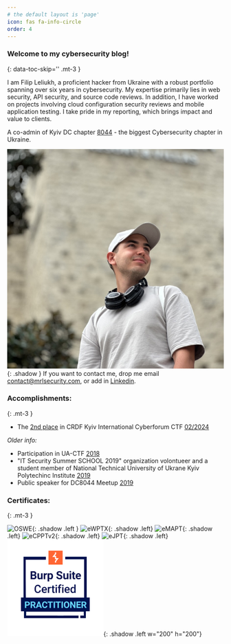 ```yaml
---
# the default layout is 'page'
icon: fas fa-info-circle
order: 4
---
```




### Welcome to my cybersecurity blog!
{: data-toc-skip='' .mt-3 } 

I am Filip Leliukh, a proficient hacker from Ukraine with a robust portfolio spanning over six years in cybersecurity. My expertise primarily lies in web security, API security, and source code reviews. In addition, I have worked on projects involving cloud configuration security reviews and mobile application testing. I take pride in my reporting, which brings impact and value to clients.

A co-admin of Kyiv DC chapter [8044](https://t.me/DC8044_Info) - the biggest Cybersecurity chapter in Ukraine.


![Me](assets/img/about-photo.jpg){: .shadow }
If you want to contact me, drop me email [contact@mrlsecurity.com](mailto:contact@mrlsecurity.com), or add in [Linkedin](https://www.linkedin.com/in/fleliukh/).





### Accomplishments:
{: .mt-3 }

- The [2nd place](https://www.linkedin.com/posts/deloitte_deloittecybersecurity-cybersecurity-ugcPost-7164271279309611008-sO_x/) in CRDF Kyiv International Cyberforum CTF [02/2024](https://cyberforumkyiv.org/#)

*Older info:*
- Participation in UA-CTF [2018](https://www.facebook.com/events/185960249001470/)
- "IT Security Summer SCHOOL 2019" organization volontueer and a student member of National Technical University of Ukrane Kyiv Polytechinc Institute [2019](https://ipt.kpi.ua/2019/07/mizhnarodna-osvitno-praktychna-litnya-shkola-it-security-summer-school-2019-v-fti)
- Public speaker for DC8044 Meetup [2019](https://www.facebook.com/DC8044/photos/a.171931103517795/297552847622286/?type=3&theater)



### Certificates:
{: .mt-3 }

![OSWE](https://api.accredible.com/v1/frontend/credential_website_embed_image/badge/106822353){: .shadow .left }
![eWPTX](https://api.accredible.com/v1/frontend/credential_website_embed_image/badge/79625645){: .shadow .left}
![eMAPT](https://api.accredible.com/v1/frontend/credential_website_embed_image/badge/79653972){: .shadow .left}
![eCPPTv2](https://api.accredible.com/v1/frontend/credential_website_embed_image/badge/79661371){: .shadow .left}
![eJPT](https://api.accredible.com/v1/frontend/credential_website_embed_image/badge/79638562){: .shadow .left}
![BSCP](assets/img/bscp.png){: .shadow .left w="200" h="200"}
